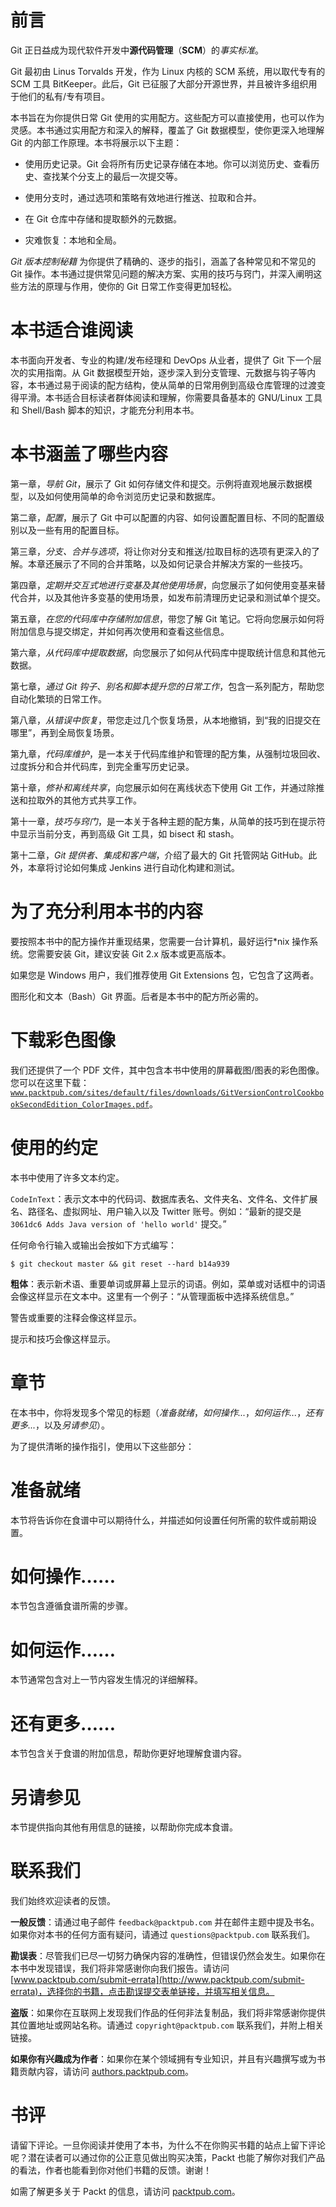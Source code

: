 # 前言

Git 正日益成为现代软件开发中**源代码管理**（**SCM**）的*事实标准*。

Git 最初由 Linus Torvalds 开发，作为 Linux 内核的 SCM 系统，用以取代专有的 SCM 工具 BitKeeper。此后，Git 已征服了大部分开源世界，并且被许多组织用于他们的私有/专有项目。

本书旨在为你提供日常 Git 使用的实用配方。这些配方可以直接使用，也可以作为灵感。本书通过实用配方和深入的解释，覆盖了 Git 数据模型，使你更深入地理解 Git 的内部工作原理。本书将展示以下主题：

+   使用历史记录。Git 会将所有历史记录存储在本地。你可以浏览历史、查看历史、查找某个分支上的最后一次提交等。

+   使用分支时，通过选项和策略有效地进行推送、拉取和合并。

+   在 Git 仓库中存储和提取额外的元数据。

+   灾难恢复：本地和全局。

*Git 版本控制秘籍* 为你提供了精确的、逐步的指引，涵盖了各种常见和不常见的 Git 操作。本书通过提供常见问题的解决方案、实用的技巧与窍门，并深入阐明这些方法的原理与作用，使你的 Git 日常工作变得更加轻松。

# 本书适合谁阅读

本书面向开发者、专业的构建/发布经理和 DevOps 从业者，提供了 Git 下一个层次的实用指南。从 Git 数据模型开始，逐步深入到分支管理、元数据与钩子等内容，本书通过易于阅读的配方结构，使从简单的日常用例到高级仓库管理的过渡变得平滑。本书适合目标读者群体阅读和理解，你需要具备基本的 GNU/Linux 工具和 Shell/Bash 脚本的知识，才能充分利用本书。

# 本书涵盖了哪些内容

第一章，*导航 Git*，展示了 Git 如何存储文件和提交。示例将直观地展示数据模型，以及如何使用简单的命令浏览历史记录和数据库。

第二章，*配置*，展示了 Git 中可以配置的内容、如何设置配置目标、不同的配置级别以及一些有用的配置目标。

第三章，*分支、合并与选项*，将让你对分支和推送/拉取目标的选项有更深入的了解。本章还展示了不同的合并策略，以及如何记录合并解决方案的一些技巧。

第四章，*定期并交互式地进行变基及其他使用场景*，向您展示了如何使用变基来替代合并，以及其他许多变基的使用场景，如发布前清理历史记录和测试单个提交。

第五章，*在您的代码库中存储附加信息*，带您了解 Git 笔记。它将向您展示如何将附加信息与提交绑定，并如何再次使用和查看这些信息。

第六章，*从代码库中提取数据*，向您展示了如何从代码库中提取统计信息和其他元数据。

第七章，*通过 Git 钩子、别名和脚本提升您的日常工作*，包含一系列配方，帮助您自动化繁琐的日常工作。

第八章，*从错误中恢复*，带您走过几个恢复场景，从本地撤销，到“我的旧提交在哪里”，再到全局恢复场景。

第九章，*代码库维护*，是一本关于代码库维护和管理的配方集，从强制垃圾回收、过度拆分和合并代码库，到完全重写历史记录。

第十章，*修补和离线共享*，向您展示如何在离线状态下使用 Git 工作，并通过除推送和拉取外的其他方式共享工作。

第十一章，*技巧与窍门*，是一本关于各种主题的配方集，从简单的技巧到在提示符中显示当前分支，再到高级 Git 工具，如 bisect 和 stash。

第十二章，*Git 提供者、集成和客户端*，介绍了最大的 Git 托管网站 GitHub。此外，本章将讨论如何集成 Jenkins 进行自动化构建和测试。

# 为了充分利用本书的内容

要按照本书中的配方操作并重现结果，您需要一台计算机，最好运行*nix 操作系统。您需要安装 Git，建议安装 Git 2.x 版本或更高版本。

如果您是 Windows 用户，我们推荐使用 Git Extensions 包，它包含了这两者。

图形化和文本（Bash）Git 界面。后者是本书中的配方所必需的。

# 下载彩色图像

我们还提供了一个 PDF 文件，其中包含本书中使用的屏幕截图/图表的彩色图像。您可以在这里下载：[`www.packtpub.com/sites/default/files/downloads/GitVersionControlCookbookSecondEdition_ColorImages.pdf`](https://www.packtpub.com/sites/default/files/downloads/GitVersionControlCookbookSecondEdition_ColorImages.pdf)。

# 使用的约定

本书中使用了许多文本约定。

`CodeInText`：表示文本中的代码词、数据库表名、文件夹名、文件名、文件扩展名、路径名、虚拟网址、用户输入以及 Twitter 账号。例如：“最新的提交是 `3061dc6 Adds Java version of 'hello world'` 提交。”

任何命令行输入或输出会按如下方式编写：

```
$ git checkout master && git reset --hard b14a939  
```

**粗体**：表示新术语、重要单词或屏幕上显示的词语。例如，菜单或对话框中的词语会像这样显示在文本中。这里有一个例子：“从管理面板中选择系统信息。”

警告或重要的注释会像这样显示。

提示和技巧会像这样显示。

# 章节

在本书中，你将发现多个常见的标题（*准备就绪*，*如何操作...*，*如何运作...*，*还有更多...*，以及*另请参见*）。

为了提供清晰的操作指引，使用以下这些部分：

# 准备就绪

本节将告诉你在食谱中可以期待什么，并描述如何设置任何所需的软件或前期设置。

# 如何操作……

本节包含遵循食谱所需的步骤。

# 如何运作……

本节通常包含对上一节内容发生情况的详细解释。

# 还有更多……

本节包含关于食谱的附加信息，帮助你更好地理解食谱内容。

# 另请参见

本节提供指向其他有用信息的链接，以帮助你完成本食谱。

# 联系我们

我们始终欢迎读者的反馈。

**一般反馈**：请通过电子邮件 `feedback@packtpub.com` 并在邮件主题中提及书名。如果你对本书的任何方面有疑问，请通过 `questions@packtpub.com` 联系我们。

**勘误表**：尽管我们已尽一切努力确保内容的准确性，但错误仍然会发生。如果你在本书中发现错误，我们将非常感谢你向我们报告。请访问 [www.packtpub.com/submit-errata](http://www.packtpub.com/submit-errata)，选择你的书籍，点击勘误提交表单链接，并填写相关信息。

**盗版**：如果你在互联网上发现我们作品的任何非法复制品，我们将非常感谢你提供其位置地址或网站名称。请通过 `copyright@packtpub.com` 联系我们，并附上相关链接。

**如果你有兴趣成为作者**：如果你在某个领域拥有专业知识，并且有兴趣撰写或为书籍贡献内容，请访问 [authors.packtpub.com](http://authors.packtpub.com/)。

# 书评

请留下评论。一旦你阅读并使用了本书，为什么不在你购买书籍的站点上留下评论呢？潜在读者可以通过你的公正意见做出购买决策，Packt 也能了解你对我们产品的看法，作者也能看到你对他们书籍的反馈。谢谢！

如需了解更多关于 Packt 的信息，请访问 [packtpub.com](https://www.packtpub.com/)。
